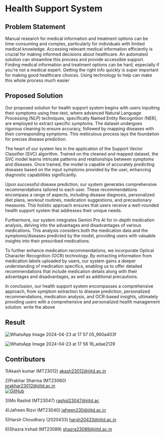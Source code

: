 # Health Support System
## Problem Statement
Manual research for medical information and treatment options can be time-consuming and complex, particularly for individuals with limited medical knowledge. Accessing relevant medical information efficiently is crucial for making informed decisions about healthcare. An automated solution can streamline this process and provide accessible support.
Finding medical information and treatment options can be hard, especially if you're not a medical expert. Getting the right info quickly is super important for making good healthcare choices. Using technology to help can make this whole process much easier
## Proposed Solution
Our proposed solution for health support system begins with users inputting their symptoms using free-text, where advanced Natural Language Processing (NLP) techniques, specifically Named Entity Recognition (NER), are employed to extract specific symptoms. The dataset undergoes rigorous cleaning to ensure accuracy, followed by mapping diseases with their corresponding symptoms. This meticulous process lays the foundation for precise disease prediction.

The heart of our system lies in the application of the Support Vector Classifier (SVC) algorithm. Trained on the cleaned and mapped dataset, the SVC model learns intricate patterns and relationships between symptoms and diseases. Once trained, the model is capable of accurately predicting diseases based on the input symptoms provided by the user, enhancing diagnostic capabilities significantly.

Upon successful disease prediction, our system generates comprehensive recommendations tailored to each user. These recommendations encompass a range of aspects, including disease diagnosis, personalized diet plans, workout routines, medication suggestions, and precautionary measures. This holistic approach ensures that users receive a well-rounded health support system that addresses their unique needs.

Furthermore, our system integrates Gemini Pro AI for in-depth medication analysis, delving into the advantages and disadvantages of various medications. This analysis considers both the medication data and the symptoms/diseases predicted by the model, providing users with valuable insights into their prescribed medications.

To further enhance medication recommendations, we incorporate Optical Character Recognition (OCR) technology. By extracting information from medication labels uploaded by users, our system gains a deeper understanding of medication specifics, enabling us to offer detailed recommendations that include medication details along with their advantages and disadvantages, as well as additional precautions.

In conclusion, our health support system encompasses a comprehensive approach, from symptom extraction to disease prediction, personalized recommendations, medication analysis, and OCR-based insights, ultimately providing users with a comprehensive and personalized health management solution.
write the above 
 ## Result 
 ![WhatsApp Image 2024-04-23 at 17 57 05_960a403f](https://github.com/prakhar1302/IR_Project/assets/142145465/d71f83b1-77b3-4e3b-bb1c-a73203b14ef9)

 ![WhatsApp Image 2024-04-23 at 17 56 16_adae2129](https://github.com/prakhar1302/IR_Project/assets/142145465/8ff0975f-7fcd-4c1d-a990-0447b1abd49f)

## Contributors
1)Akash kumar (MT23012)
akash23012@iiitd.ac.in

2)Prakhar Sharma (MT23060) </br>
prakhar23012@iiitd.ac.in </br>
[![GitHub](https://img.shields.io/badge/GitHub-Profile-green?style=flat&logo=github)](https://github.com/prakhar1302/IR_Project)

3)Mo Rashid (MT23047)
rashid23047@iiitd.ac

4)Jafreen Rizvi (MT23040)
jafreen230@iiitd.ac.in

5)Harsh Choudhary (2020433)
harsh20433@iiitd.ac.in

6)Shazra Irshad (MT23089)
shazra23089@iiitd.ac.in
